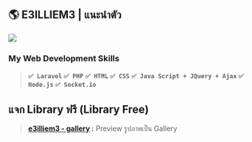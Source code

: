 ## 🌎 E3ILLIEM3 | แนะนำตัว
![](https://user-images.githubusercontent.com/116717298/199755562-bc7354dc-2ab0-4c9a-b66b-20fec03d6cd2.png)

### My Web Development Skills

> **``✅ Laravel``**
> **``✅ PHP``**
> **``✅ HTML``**
> **``✅ CSS``**
> **``✅ Java Script + JQuery + Ajax``**
> **``✅ Node.js``**
> **``✅ Socket.io``**

## แจก Library ฟรี (Library Free)
> **[e3illiem3 - gallery](https://github.com/E3ILLIEM3/e3illiem3_gallery) :** Preview  รูปภาพเป็น Gallery
